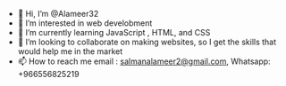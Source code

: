 - 👋 Hi, I’m @Alameer32
- 👀 I’m interested in web develobment
- 🌱 I’m currently learning JavaScript , HTML, and CSS
- 💞️ I’m looking to collaborate on making websites, so I get the skills that would help me in the market 
- 📫 How to reach me email : salmanalameer2@gmail.com, Whatsapp: +966556825219

<!---
Alameer32/Alameer32 is a ✨ special ✨ repository because its `README.md` (this file) appears on your GitHub profile.
You can click the Preview link to take a look at your changes.
--->
